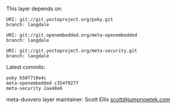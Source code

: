This layer depends on:

    URI: git://git.yoctoproject.org/poky.git
    branch: langdale

    URI: git://git.openembedded.org/meta-openembedded
    branch: langdale

    URI: git://git.yoctoproject.org/meta-security.git
    branch: langdale

Latest commits:

    poky b50f718e4c
    meta-openembedded c354f9277
    meta-security 2aa48e6

meta-duovero layer maintainer: Scott Ellis <scott@jumpnowtek.com>
